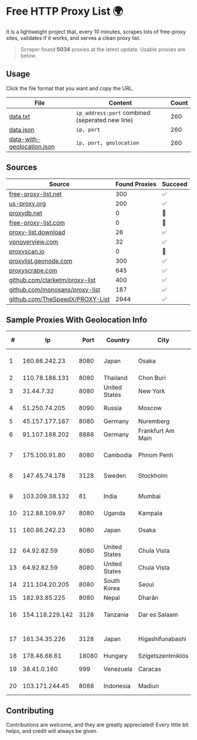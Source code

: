 
# Free HTTP Proxy List 🌍

It is a lightweight project that, every 10 minutes, scrapes lots of free-proxy sites, validates if it works, and serves a clean proxy list.


> Scraper found **5034** proxies at the latest update. Usable proxies are below.

## Usage

Click the file format that you want and copy the URL.


|File|Content|Count|
|----|-------|-----|
|[data.txt](https://raw.githubusercontent.com/themiralay/Proxy-List-World/master/data.txt)|`ip_address:port` combined (seperated new line)|260|
|[data.json](https://raw.githubusercontent.com/themiralay/Proxy-List-World/master/data.json)|`ip, port`|260|
|[data-with-geolocation.json](https://raw.githubusercontent.com/themiralay/Proxy-List-World/master/data-with-geolocation.json)|`ip, port, geolocation`|260|

## Sources

|Source|Found Proxies|Succeed|
|------|-------------|-------|
|[free-proxy-list.net](https://free-proxy-list.net)|300|✅|
|[us-proxy.org](https://www.us-proxy.org)|200|✅|
|[proxydb.net](http://proxydb.net)|0|🚫|
|[free-proxy-list.com](https://free-proxy-list.com/?page=&port=&type%5B%5D=http&type%5B%5D=https&up_time=0&search=Search)|0|🚫|
|[proxy-list.download](https://www.proxy-list.download/HTTP)|26|✅|
|[vpnoverview.com](https://vpnoverview.com/privacy/anonymous-browsing/free-proxy-servers)|32|✅|
|[proxyscan.io](https://www.proxyscan.io)|0|🚫|
|[proxylist.geonode.com](https://proxylist.geonode.com/api/proxy-list?limit=300&page=1&sort_by=lastChecked&sort_type=desc&protocols=http,https)|300|✅|
|[proxyscrape.com](https://api.proxyscrape.com/v2/?request=displayproxies&protocol=http&timeout=10000&country=all&ssl=all&anonymity=all)|645|✅|
|[github.com/clarketm/proxy-list](https://raw.githubusercontent.com/clarketm/proxy-list/master/proxy-list-raw.txt)|400|✅|
|[github.com/monosans/proxy-list](https://raw.githubusercontent.com/monosans/proxy-list/main/proxies/http.txt)|187|✅|
|[github.com/TheSpeedX/PROXY-List](https://raw.githubusercontent.com/TheSpeedX/PROXY-List/master/http.txt)|2944|✅|


## Sample Proxies With Geolocation Info

|#|Ip|Port|Country|City|Internet Service Provider|
|-|--|----|-------|----|-------------------------|
|1|160.86.242.23|8080|Japan|Osaka|Sony Network Communications Inc|
|2|110.78.186.131|8080|Thailand|Chon Buri|CAT-BB|
|3|31.44.7.32|8080|United States|New York|ITGLOBAL.COM NL B.V.|
|4|51.250.74.205|8090|Russia|Moscow|Yandex.Cloud LLC|
|5|45.157.177.167|8080|Germany|Nuremberg|netcup GmbH|
|6|91.107.188.202|8888|Germany|Frankfurt Am Main|Hetzner Online AG|
|7|175.100.91.80|8080|Cambodia|Phnom Penh|VIETTEL (CAMBODIA) PTE., LTD|
|8|147.45.74.178|3128|Sweden|Stockholm|Aeza International LTD|
|9|103.209.38.132|81|India|Mumbai|Clear Beam Communications Pvt. Ltd.|
|10|212.88.109.97|8080|Uganda|Kampala|MTN Uganda|
|11|160.86.242.23|8080|Japan|Osaka|Sony Network Communications Inc|
|12|64.92.82.59|8080|United States|Chula Vista|Momentum Telecom, Inc.|
|13|64.92.82.59|8080|United States|Chula Vista|Momentum Telecom, Inc.|
|14|211.104.20.205|8080|South Korea|Seoul|Korea Telecom|
|15|182.93.85.225|8080|Nepal|Dharān|Subisu D85|
|16|154.118.229.142|3128|Tanzania|Dar es Salaam|Tanzania e-Government Agency|
|17|161.34.35.226|3128|Japan|Higashifunabashi|NTT PC Communications, Inc.|
|18|178.48.68.61|18080|Hungary|Szigetszentmiklós|UPC|
|19|38.41.0.160|999|Venezuela|Caracas|MDS TELECOM C.A.|
|20|103.171.244.45|8088|Indonesia|Madiun|PT Data Arta Sedaya|



## Contributing

Contributions are welcome, and they are greatly appreciated! Every
little bit helps, and credit will always be given.

